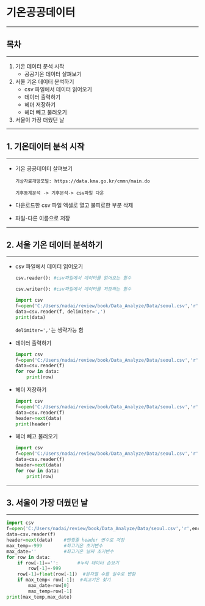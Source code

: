 # 기온공공데이터

---

## 목차

---

1. 기온 데이터 분석 시작
   - 공공기온 데이터 살펴보기
2. 서울 기온 데이터 분석하기
   - csv 파일에서 데이터 읽어오기
   - 데이터 출력하기
   - 헤더 저장하기
   - 헤더 빼고 불러오기
3. 서울이 가장 더웠던 날

---

## 1. 기온데이터 분석 시작

---

- 기온 공공데이터 살펴보기

  `기상자료개방포털: https://data.kma.go.kr/cmmn/main.do` 

  `기후동계분석 -> 기후분석-> csv파일 다운`

- 다운로드한 csv 파일 엑셀로 열고 불피료한 부분 삭제

- 파일-다른 이름으로 저장

---

## 2. 서울 기온 데이터 분석하기

---

- csv 파일에서 데이터 읽어오기

  ``` python
  csv.reader(): #csv파일에서 데이터를 읽어오는 함수
  
  csv.writer(): #csv파일에서 데이터를 저장하는 함수
  ```

  ``` python
  import csv
  f=open('C:/Users/nadai/review/book/Data_Analyze/Data/seoul.csv','r',encoding='cp949')
  data=csv.reader(f, delimiter=',')
  print(data)
  ```

  `delimiter=','`는 생략가능 함

- 데이터 출력하기

  ```python
  import csv
  f=open('C:/Users/nadai/review/book/Data_Analyze/Data/seoul.csv','r',encoding='cp949')
  data=csv.reader(f)
  for row in data:
      print(row)
  ```

- 헤더 저장하기

  ```python
  import csv
  f=open('C:/Users/nadai/review/book/Data_Analyze/Data/seoul.csv','r',encoding='cp949')
  data=csv.reader(f)
  header=next(data)
  print(header)
  ```

- 헤더 빼고 불러오기

  ```python
  import csv
  f=open('C:/Users/nadai/review/book/Data_Analyze/Data/seoul.csv','r',encoding='cp949')
  data=csv.reader(f)
  header=next(data)
  for row in data:
      print(row)
  ```

---

## 3. 서울이 가장 더웠던 날

---

```python
import csv
f=open('C:/Users/nadai/review/book/Data_Analyze/Data/seoul.csv','r',encoding='cp949')
data=csv.reader(f)
header=next(data)    #맨윗줄 header 변수로 저장
max_temp=-999        #최고기온 초기변수
max_date=''          #최고기온 날짜 초기변수
for row in data:
    if row[-1]=='':       #누락 데이터 손보기 
        row[-1]=-999
    row[-1]=float(row[-1])  #문자열 수를 실수로 변환
    if max_temp< row[-1]:  #최고기온 찾기
        max_date=row[0]
        max_temp=row[-1]
print(max_temp,max_date) 
```

